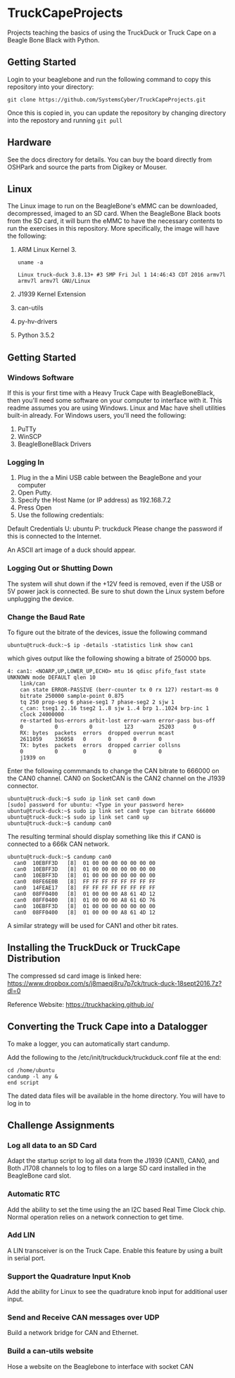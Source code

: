 # TruckCapeProjects
Projects teaching the basics of using the TruckDuck or Truck Cape on a Beagle Bone Black with Python.

## Getting Started
Login to your beaglebone and run the following command to copy this repository into your directory:

```git clone https://github.com/SystemsCyber/TruckCapeProjects.git```

Once this is copied in, you can update the repository by changing directory into the repostory and running ```git pull```

## Hardware
See the docs directory for details. You can buy the board directly from OSHPark and source the parts from Digikey or Mouser. 

## Linux
The Linux image to run on the BeagleBone's eMMC can be downloaded, decompressed, imaged to an SD card. When the BeagleBone Black boots from the SD card, it will burn the eMMC to have the necessary contents to run the exercises in this repository. More specifically, the image will have the following:

1. ARM Linux Kernel 3. 
  
   ```uname -a```
  
   ```Linux truck-duck 3.8.13+ #3 SMP Fri Jul 1 14:46:43 CDT 2016 armv7l armv7l armv7l GNU/Linux```
  
2. J1939 Kernel Extension
3. can-utils
4. py-hv-drivers
5. Python 3.5.2
## Getting Started
### Windows Software
If this is your first time with a Heavy Truck Cape with BeagleBoneBlack, then you'll need some software on your computer to interface with it. This readme assumes you are using Windows. Linux and Mac have shell utilities built-in already. For Windows users, you'll need the following:
1. PuTTy
2. WinSCP 
3. BeagleBoneBlack Drivers

### Logging In
1. Plug in the a Mini USB cable between the BeagleBone and your computer
2. Open Putty. 
3. Specify the Host Name (or IP address) as 192.168.7.2
4. Press Open
5. Use the following credentials:

Default Credentials
U: ubuntu P: truckduck
Please change the password if this is connected to the Internet.

An ASCII art image of a duck should appear.

### Logging Out or Shutting Down
The system will shut down if the +12V feed is removed, even if the USB or 5V power jack is connected. Be sure to shut down the Linux system before unplugging the device. 

### Change the Baud Rate
To figure out the bitrate of the devices, issue the following command
```
ubuntu@truck-duck:~$ ip -details -statistics link show can1
```
which gives output like the following showing a bitrate of 250000 bps.
```
4: can1: <NOARP,UP,LOWER_UP,ECHO> mtu 16 qdisc pfifo_fast state UNKNOWN mode DEFAULT qlen 10
    link/can
    can state ERROR-PASSIVE (berr-counter tx 0 rx 127) restart-ms 0
    bitrate 250000 sample-point 0.875
    tq 250 prop-seg 6 phase-seg1 7 phase-seg2 2 sjw 1
    c_can: tseg1 2..16 tseg2 1..8 sjw 1..4 brp 1..1024 brp-inc 1
    clock 24000000
    re-started bus-errors arbit-lost error-warn error-pass bus-off
    0          0          0          123        25203      0
    RX: bytes  packets  errors  dropped overrun mcast
    2611059    336058   0       0       0       0
    TX: bytes  packets  errors  dropped carrier collsns
    0          0        0       0       0       0
    j1939 on
```

Enter the following commmands to change the CAN bitrate to 666000 on the CAN0 channel.
CAN0 on SocketCAN is the CAN2 channel on the J1939 connector.
```
ubuntu@truck-duck:~$ sudo ip link set can0 down
[sudo] password for ubuntu: <Type in your password here>
ubuntu@truck-duck:~$ sudo ip link set can0 type can bitrate 666000
ubuntu@truck-duck:~$ sudo ip link set can0 up
ubuntu@truck-duck:~$ candump can0
```
The resulting terminal should display something like this if CAN0 is connected to a 666k CAN network.
```
ubuntu@truck-duck:~$ candump can0
  can0  10EBFF3D   [8]  01 00 00 00 00 00 00 00
  can0  10EBFF3D   [8]  01 00 00 00 00 00 00 00
  can0  10EBFF3D   [8]  01 00 00 00 00 00 00 00
  can0  08FE6E0B   [8]  FF FF FF FF FF FF FF FF
  can0  14FEAE17   [8]  FF FF FF FF FF FF FF FF
  can0  08FF0400   [8]  01 00 00 00 A8 61 4D 12
  can0  08FF0400   [8]  01 00 00 00 A8 61 6D 76
  can0  10EBFF3D   [8]  01 00 00 00 00 00 00 00
  can0  08FF0400   [8]  01 00 00 00 A8 61 4D 12
```

A similar strategy will be used for CAN1 and other bit rates.

## Installing the TruckDuck or TruckCape Distribution
The compressed sd card image is linked here: https://www.dropbox.com/s/j8maeqj8ru7p7ck/truck-duck-18sept2016.7z?dl=0

Reference Website: https://truckhacking.github.io/

## Converting the Truck Cape into a Datalogger
To make a logger, you can automatically start candump.

Add the following to the /etc/init/truckduck/truckduck.conf file at the end:

```#set up to automatically log on boot.
cd /home/ubuntu
candump -l any &
end script

```
The dated data files will be available in the home directory. You will have to log in to

## Challenge Assignments
### Log all data to an SD Card
Adapt the startup script to log all data from the J1939 (CAN1), CAN0, and Both J1708 channels to log to files on a large SD card installed in the BeagleBone card slot.

### Automatic RTC
Add the ability to set the time using the an I2C based Real Time Clock chip. Normal operation relies on a network connection to get time.

### Add LIN 
A LIN transceiver is on the Truck Cape. Enable this feature by using a built in serial port. 

### Support the Quadrature Input Knob
Add the ability for Linux to see the quadrature knob input for additional user input.

### Send and Receive CAN messages over UDP
Build a network bridge for CAN and Ethernet. 

### Build a can-utils website
Hose a website on the Beaglebone to interface with socket CAN

